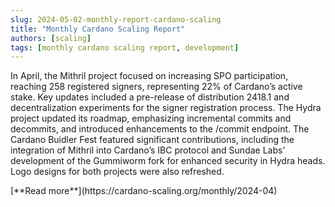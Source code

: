 ```yaml
---
slug: 2024-05-02-monthly-report-cardano-scaling
title: "Monthly Cardano Scaling Report"
authors: [scaling]
tags: [monthly cardano scaling report, development]
---
```

In April, the Mithril project focused on increasing SPO participation, reaching 258 registered signers, representing 22% of Cardano’s active stake. Key updates included a pre-release of distribution 2418.1 and decentralization experiments for the signer registration process. The Hydra project updated its roadmap, emphasizing incremental commits and decommits, and introduced enhancements to the /commit endpoint. The Cardano Buidler Fest featured significant contributions, including the integration of Mithril into Cardano’s IBC protocol and Sundae Labs’ development of the Gummiworm fork for enhanced security in Hydra heads. Logo designs for both projects were also refreshed.

<div style={{ textAlign: 'right' }}>
 [**Read more**](https://cardano-scaling.org/monthly/2024-04) 
</div>